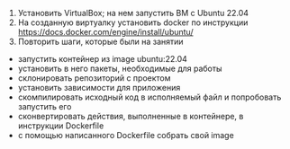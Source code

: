 1) Установить VirtualBox; на нем запустить ВМ с Ubuntu 22.04
2) На созданную виртуалку установить docker по инструкции https://docs.docker.com/engine/install/ubuntu/
3) Повторить шаги, которые были на занятии
- запустить контейнер из image ubuntu:22.04
- установить в него пакеты, необходимые для работы
- склонировать репозиторий с проектом
- установить зависимости для приложения
- скомпилировать исходный код в исполняемый файл и попробовать запустить его
- сконвертировать действия, выполненные в контейнере, в инструкции Dockerfile
- с помощью написанного Dockerfile собрать свой image

